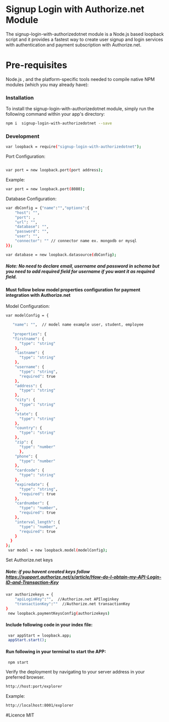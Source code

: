 # Signup Login with Authorize.net Module
The signup-login-with-authorizedotnet module is a Node.js based loopback script and it provides a fastest way to create user signup and login services with authentication and payment subscription with Authorize.net.


# Pre-requisites
Node.js , and the platform-specific tools needed to compile native NPM modules (which you may already have):

### Installation

To install the signup-login-with-authorizedotnet module, simply run the following command within your app's directory:

```sh
npm i  signup-login-with-authorizedotnet --save
```

### Development

```sh
var loopback = require("signup-login-with-authorizedotnet");
```
Port Configuration:

```sh

var port = new loopback.port(port address);

```
Example:
```sh
var port = new loopback.port(8080);
``` 
Database Configuration:

```sh
var dbConfig = {"name":"","options":{	
	"host": "",
    "port": ,
    "url": "",
    "database": "",
    "password": "",
    "user": "",
    "connector": "" // connector name ex. mongodb or mysql
}};

var database = new loopback.datasource(dbConfig);
```

##### Note: No need to declare email, username and password in schema but you need to add required field for username if you want it as required field.

#### Must follow below model properties configuration for payment integration with Authorize.net 

Model Configuration:

```sh
var modelConfig = {

   "name": "",  // model name example user, student, employee
   
   "properties": {   
   "firstname": {
      "type": "string"
    },
    "lastname": {
      "type": "string"
    },
    "username": {
      "type": "string",
      "required": true
    },
    "address": {
      "type": "string"
    },
	"city": {
      "type": "string"
    },
	"state": {
      "type": "string"
    },
    "country": {
      "type": "string"
    },
	"zip": {
      "type": "number"  
	  },
    "phone": {
      "type": "number"
    },
	"cardcode": {
      "type": "string"
    },
    "expiredate": {
      "type": "string",
      "required": true
    },
	"cardnumber": {
      "type": "number",
      "required": true
    },
	"interval_length": {
      "type": "number",
      "required": true
    }
  }
};	
 var model = new loopback.model(modelConfig); 
```

Set Authorize.net keys

##### Note: if you havent created keys follow  https://support.authorize.net/s/article/How-do-I-obtain-my-API-Login-ID-and-Transaction-Key

```sh 
var authorizekeys = {
    "apiLoginKey":"",  //Authorize.net APIloginkey
    "transactionKey":""  //Authorize.net transactionKey
} 
 new loopback.paymentKeysConfig(authorizekeys)
 ```

#### Include following code in your index file:
 
```sh 
 var appStart = loopback.app;
 appStart.start();
```

#### Run following in your terminal to start the APP:
 
```sh 
 npm start
``` 
 
Verify the deployment by navigating to your server address in your preferred browser.

```sh
http://host:port/explorer
``` 
Example:
```sh
http://localhost:8001/explorer
``` 

#Licence
MIT
 
 

